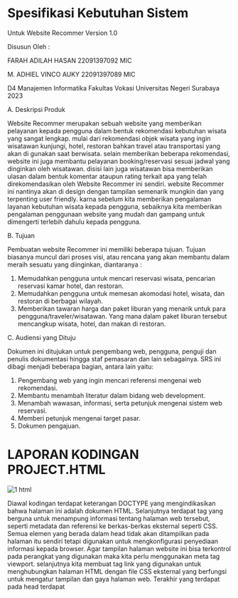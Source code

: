 # Spesifikasi Kebutuhan Sistem
Untuk
Website Recommer
Version 1.0 

Disusun Oleh :

FARAH ADILAH HASAN 		        22091397092 MIC

M. ADHIEL VINCO AUKY	        22091397089 MIC

D4 Manajemen Informatika
Fakultas Vokasi
Universitas Negeri Surabaya
2023

A. Deskripsi Produk

Website Recommer merupakan sebuah website yang memberikan pelayanan kepada pengguna dalam bentuk rekomendasi kebutuhan wisata yang sangat lengkap. mulai dari rekomendasi objek wisata yang ingin wisatawan kunjungi, hotel, restoran bahkan travel atau transportasi yang akan di gunakan saat berwisata. selain memberikan beberapa rekomendasi, website ini juga membantu pelayanan booking/reservasi sesuai jadwal yang dinginkan oleh wisatawan. disisi lain juga wisatawan bisa memberikan ulasan dalam bentuk komentar ataupun rating terkait apa yang telah direkomendasikan oleh Website Recommer ini sendiri. website Recommer ini nantinya akan di design dengan tampilan semenarik mungkin dan yang terpenting user friendly. karna sebelum kita memberikan pengalaman layanan kebutuhan wisata kepada pengguna, sebaiknya kita memberikan pengalaman penggunaan website yang mudah dan gampang untuk dimengerti terlebih dahulu kepada pengguna.

B. Tujuan
   
Pembuatan website Recommer ini memiliki beberapa tujuan. Tujuan biasanya muncul dari proses visi, atau rencana yang akan membantu dalam meraih sesuatu yang diinginkan, diantaranya :

1. Memudahkan pengguna untuk mencari reservasi wisata, pencarian reservasi kamar hotel, dan restoran. <br>
2. Memudahkan pengguna untuk memesan akomodasi hotel, wisata, dan restoran di berbagai wilayah. <br>
3. Memberikan tawaran harga dan paket liburan yang menarik untuk para pengguna/traveler/wisatawan. Yang mana dalam paket liburan tersebut mencangkup wisata, hotel, dan makan di restoran.
    
C. Audiensi yang Dituju

Dokumen ini ditujukan untuk pengembang web, pengguna, penguji dan penulis dokumentasi hingga staf pemasaran dan lain sebagainya. SRS ini dibagi menjadi beberapa bagian, antara lain yaitu:
1. Pengembang web yang ingin mencari referensi mengenai web rekomendasi. <br>
2. Membantu menambah literatur dalam bidang web development. <br>
3. Menambah wawasan, informasi, serta petunjuk mengenai sistem web reservasi. <br>
4. Memberi petunjuk mengenai target pasar. <br>
5. Dokumen pengajuan. <br>



# LAPORAN KODINGAN PROJECT.HTML 

![1 html](https://github.com/Farahadilahasan/WebsiteRecommer/assets/124495764/c0295936-97f6-4b9b-82fe-2f28241733d8)

Diawal kodingan terdapat keterangan DOCTYPE yang mengindikasikan bahwa halaman ini adalah dokumen HTML. Selanjutnya terdapat tag <head> yang berguna untuk menampung informasi tentang halaman web tersebut, seperti metadata dan referensi ke berkas-berkas eksternal seperti CSS. Semua elemen yang berada dalam head tidak akan ditampilkan pada halaman itu sendiri tetapi digunakan untuk mengkonfigurasi penyediaan informasi kepada browser. Agar tampilan halaman website ini bisa terkontrol pada perangkat yang digunakan maka kita perlu menggunakan meta tag viewport. selanjutnya kita membuat tag link yang digunakan untuk menghubungkan halaman HTML dengan file CSS eksternal yang berfungsi untuk mengatur tampilan dan gaya halaman web. Terakhir yang terdapat pada head terdapat <title> yang berguna untuk menentukan judul halaman web yang akan di tampilkan di tab browser  

### NAVIGASI BAR

![2](https://github.com/Farahadilahasan/WebsiteRecommer/assets/124495764/e5f49cc4-9d9b-4d01-9223-0e7562a1a0c5)

Dibagian ini  kita akan fokus kepada pembuatan navigasi bar pada website. Kita awali dengan elemen nav sebagai tanda navigasi dari halaman website. Selanjutnya kita perlu membuat div class=”wrapper” yang menjadi wadah/container dengan kelas CSS “wrapper” yang berguna untuk mengelompokkkan elemen – elemen yang terdapat dalam navigasi. Dalam navigasi ini nantinya kita iingin mencantumkan logo/judul dari website yang kita buat dengan menggunakan div class=”logo karna desain yang kita inginkan dari logo tersebut berbeda dengan desain menu yang kita buat sehingga kita perlu membuat div class yang berbeda. Menu yang akan kita buat akan di kelompokkan melalui div class=”menu” yang berisi daftar menu navigasi. Didalam div class menu terdapat elemen ul sebagai daftar tak terurut yang berisi tautan menu yang akan membawa user kepada halaman yang dituju melalui daftar menu tersebut. Dalam elemen ul terdapat elemen li yang menandakan satu item menu. Dalam setiap li terdapat a href=”#Item menu” Item Menu /a yang berfungsi sebgai tautan menu yang mengarahkan pengguna ke berbagai bagian halaman web yang menggunakan tanda “#” dan diikuti oleh Id dari masing – masing bagian yang bersangkutan. 

### MENU HOME
![3](https://github.com/Farahadilahasan/WebsiteRecommer/assets/124495764/904db385-75b0-4e93-a1e8-b643d1f00841)

Pada bagian ini kita akan memulai untuk membangun isi konten menu HOME. Pada bagian ini kita menggunakan div class=”wrapper” untuk mengelompokkkan elemen-elemen dalam menu HOME pada halaman web. Selanjutnya terdapat elemen section yang memiliki atribut id “home” yang berguna untuk mengelompokkan dan mengidentifikasi bagian “HOME” dari halaman website. Di bagian home ini kita memberi sebuah gambar menggunakan elemen img srs=”” yang mana gambar tersebut merujuk pada file image yang telah di simpan ke dalam folder asset yang menyimpan semua gambar yang digunakan untuk project website ini sendiri. Pada bagian konten tulisan kita membuat div class=”kolom” sebagai wadah kelas CSS yang berisikan teks. Berikut ini konten tulisan yang terdapat pada bagian home 

•	Konten tulisan ini akan kita bentuk menjadi sebuah peragraf sehingga kita perlu membuat kelas CSS untuk paragraf tersebut yang kita beri nama “deskripsi”.   <br>
•	Dibaris kedua kita membuat elemen h2 sebagai judul dibagian HOME  <br>
•	Dibaris ketiga kita kembali menggunakan elemen p yang berguna sebagai teks deskripsi tambahan <br>
•	Dibagian terakhir pada isi konten home terdapat paragraf yang berisi tautan yang tersembunyi dalam teks “cari tahu lebih lanjut” yang mana ketika user mengklik tautan tersebut maka website akan mengalihkan ke halaman yang dituju dari tautan itu sendiri. Dalam pargraf ini juga terdapat kelas CSS “tbl-biru” yang memberikan bentuk tabel berwarna biru pada teks tersebut 

### MENU ABOUT ME
![4](https://github.com/Farahadilahasan/WebsiteRecommer/assets/124495764/f524b3fc-bcea-4831-91c5-a6a5a4466f39)

Seperti penjelasan sebelumnya, pada bagian section, div class=”kolom dan juga p class=”deskripsi” memiliki fungsi yang sama seperti sebelumnya, hanya saja dibagian atribut id pada section kita perlu menyesuaikan dengan konten menu selanjutnya yang akan kita buat. Terkait kebutuhan elemen untuk isi konten dalam menu ABOUT ME ini juga tidak berbeda dengan menu sebelumnya (HOME).

### MENU RECOMMENDATION
![5](https://github.com/Farahadilahasan/WebsiteRecommer/assets/124495764/b78fc9db-8ea8-44a8-931f-8368ed27b545)

Di bagian ini kita akan membuat isi konten dari menu recommendation. Di awal bagian masih terdapat beberapa elemen yang sama seperti  menu menu sebelumnya seperti elemen section,  dan div class lainnya. Tetapi terdapat 1 div class tambahan yang tidak terdapat pada pada menu sebelumnya yakni div class=”tengah” yang  berguna untuk  mengatur elemen – elemen yang terdapat di bagian menuini supaya tampilannya bisa ke tengah halaman.

![6](https://github.com/Farahadilahasan/WebsiteRecommer/assets/124495764/005e04fb-cca8-4794-92ba-4eafdfd796be)

Bagian ini menjadi isi konten utama dalam halaman RECOMMENDATION. Dibawah judul dan teks yang sudah dibuat sebelumnya, disini kita membuat div class=”Recommendation-list yang berisi daftar kategori rekomendasi. Setiap rekomendasi ini nantinya akan ditempatkan dalam divclass=”kartu-Recommendation” yang berisi gambar. Di bawah setiap gambar terdapat sebuah teks dengan kelas CSS yang akan mendefinisikan rekomendasi tersebut (Penginapan, Wisata, Transportasi, Kuliner)

### MENU FIND US
![7](https://github.com/Farahadilahasan/WebsiteRecommer/assets/124495764/14e812fd-60ff-415a-ab29-12bc4b7394cf)

![8](https://github.com/Farahadilahasan/WebsiteRecommer/assets/124495764/3b07ddc4-a2e3-4f16-8774-51e2bf8caec4)

Di bagian ini kita akan membuat isi konten dari menu FindUS. Semua kebutuhan elemen yang terdapat pada menu ini sama persis dengan elemen-elemen yang digunakan pada menu RECOMMENDATION. Hanya saja pada bagian menu ini gambar yang kita cantumkan berformat URL beberapa gambar yang kita salin dari situs website lain. Pada bagian div class “kartu-FidnUs” juga terdapat 1 perbedaan dari menu sebelumnya yang mana kita tidak memberikan elemen p sebagai penjelasan berupa teks. Karna dibagian ini berisi media sosial yang tentunya semua orang tau aplikasi – aplikasi yang biasa digunakan sebagai sarana publikasi jadi kami rasa tidak perlu lagi di berikan sebuah keterangan/teks yang mendefiniskan gambar tersebut

### MENU CONTACT 
![9](https://github.com/Farahadilahasan/WebsiteRecommer/assets/124495764/aa3f275e-28b0-48b0-b9f3-ed01bc404105)

Pada bagian kita akan membuat isi konten dari menu CONTACT. Di awal kita menggunakan div id=”contact” untuk mengelompokkan dan menampilkan indormasi kontak dan media sosial di bagian bawah/footer. Selanjutnya di setiap kelompok informasi seputar kontak akan di wadahi oleh div class “footer-section” yang akan mengatur tatanan tampilan melalui CSS. Pada setiap kelompok informasi kontak terdapat beberapa elemen seperti h3 yang berguna sebagai judul dari sebuah kelompok informasi, kemudian elemen p yang berguna untuk memberikan deskripsi singkat dari judul yang tertera

![10](https://github.com/Farahadilahasan/WebsiteRecommer/assets/124495764/0366bdf7-85fa-44fa-ad19-3358809bbf77)

Di bagian paling bawah dari halaman utama terdapat elemen div id=”copyright” yang bergun auntuk menampilkan hak cipta. Dalam elemen div tersebut terdapat elemen b yang berguna untuk menge – boald tulisan yang dinginkan 

## LAPORAN CSS DARI PROJECT.HTML

![1CSS](https://github.com/Farahadilahasan/WebsiteRecommer/assets/124495764/2a200e62-7973-4ec4-96c6-bf2499941d7d)

Tanda bintang pada bagian awal dokumen CSS ini terdapat tanda bintang. Aturan ini berguna untuk mengatur beberapa hal dasar pada tampilan elemen di halaman web 

•	Text-decoration:none kita gunakan untuk menghapus atau menghilangkan dekorasi pada semua tautan di halaman web (seperti underline) <br>
•	Margin kita buat 0 px untuk menghapus margin bawaan yang ada disekitar elemen-elemen  <br>
•	padding: 0px berguna untuk menghapus padding bawaan yang ada disekitar elemen-elemen  <br>

![2CSS](https://github.com/Farahadilahasan/WebsiteRecommer/assets/124495764/e82ef973-c1f2-4bf7-be23-4cb5f8c62862)
Bagian ini berlaku untuk elemen <body> dalam dokumen HTML 

•	Margin 0 px berguna untuk menghapus margin bawaan pada elemen body <br>
•	Padding 0 px berguna untuk menghapus padding bawaan pada elemen body <br>
•	Font-family berguna untuk mengatur jeni font text dalam elemen body  <br>

![3CSS](https://github.com/Farahadilahasan/WebsiteRecommer/assets/124495764/945023bf-2cb9-4609-b8c2-79a21e2c70db)

Css pada bagian ini menaggambarkan aturan gaya yang akan di terapkan pada elemen dalam kelas “wrapper”  <br>
•	Wdht : berguna untuk mengatur lebar elemen kelas wrapper sesuai dengan besar nya pixel yang ditentukan (1100) <br>
•	Margin : pada bagian margin ini kita setting menjadi auto, yang mana bagian atas dan bawah serta margin samping dari elemen tersebut akan berada di tengah horizontal dari parent elemennya (body)

![4CSS](https://github.com/Farahadilahasan/WebsiteRecommer/assets/124495764/1f454121-8629-4a7f-89d6-71fabc71728b)

Pada bagian ini merupakan css yang mengatur styling pada kelas “logo” yang juga merupakan tautan <a> yang berisi sebuah text sebagai logo <br>
•	Font size : untuk mengatur besar kecilnya ukuran font yang digunakan  <br>
•	Font weight : untuk mengatur ketebalan font text (bold) <br>
•	“Float : left” : berguna untuk mengatur elemen pada class tersebut menjadi berada di kiri <br>
•	Font-family: courier” : untuk mengatur jenis font teks  <br>
•	Color : mengatur warna teks sesuai dengan apa yang diinginkan, pada bagian desain yang mengatur tampilan logo ini kami memberikan warna putih dengan kode #FFFFFF <br>

![5CSS](https://github.com/Farahadilahasan/WebsiteRecommer/assets/124495764/d73608cc-51aa-41f2-8317-c13d0b7ca7a4)

Pada aturan menu di bagain css ini hanya terdapat “float: right” yang akan mengatur tampilan class menu untuk berada di kanan  

![6CSS](https://github.com/Farahadilahasan/WebsiteRecommer/assets/124495764/d016e977-7acd-40db-a713-4ef05432a2eb)

Aturan css yang digunakan untuk nav <br>
•	Wdth : mengatur lebar elemen nav menjadi 100% dari lebar parent-nya<br>
•	Margin auto : mengatur agar margin di bagian atas bawah dan samping elemen menjadi di sisi tengah halaman secara horizontal<br> 
•	Display flex : berguna untuk mengatur elemen nav menggunakan tata letak flexbox yang memungkinkan untuk penataan elemen-elemen dalam kontainer dengan tata letak yang fleksibel dan mudah dikontrol <br>
•	Line height : berguna untuk mengatur tinggi baris teks dalam elemen nav. Hal ini akan mempengaruhi jarak antara barisan teks dalam elemen tersebut.<br>
•	Position sticky : berguna untuk mengatur posisi elemen nav menjadi “sticky” yang berarti elemen nav ini nantinya akan tetap terlihat di layar kita saat menggulir halaman website <br>
•	Top 0 : untuk mengatur elemen nav agar tetap berada di atas halaman, ini hanya berlaku jika elemen tersebut juga menjadi “sticky” <br>
•	Background colour : mengatur warna latar belakang elemen nav menjadi biru tua dengan kode warna (#364f6b) <br>
•	Z-index 1 : berguna untuk mengatur indeks tumpukan elemen (z-index) untuk elemen nav. Ini berguna ketika ada elemen lain yang tumpang tindih dengan elemen nav <br>
•	Border bottom : mengatur garis bawah dengan ketebalan 5 pixel  dan warna biru terang pada bagian tepi bawah elemen nav, hal ini juga berguna sebagai garis pemisah antara elemen nav dengan konten dibawahnya <br>

![7CSS](https://github.com/Farahadilahasan/WebsiteRecommer/assets/124495764/5e166a40-82a2-4932-99a1-815c75bcc565)

Dalam bagian ini terdaapat beberapa aturan untuk nav yang semakin ke bawah semakin terspesifikkan 

Aturan css untuk nav ul : <br>
•	List style type none : berguna untuk menghilangkan tanda bullet atau angka yang biasanya muncul setiap kali sebelum item undored list. Dengan settingan ini item pada unordered list dalam elemen <nav> tidak akan memiliki tanda atau angka sebelumnya

Aturan css untuk nav ul li :<br>
•	Float left : berguna untuk mengatur elemen-elemen unordered list dalam elemen <nav> berada di tampilan sebelah kiri halaman 

Aturan css untuk nav ul li a :<br>
•	Color : mengatur warna teks dalam tautan (link href) yang ada dalam elemen unordered list. <br>
•	Font weight bold : mengatur ketebalan font <br>
•	Text align center : mengatur teks dalam tautan untuk di align (alirkan) secara horizontal ke tengah. <br>
•	Padding : berguna untuk mengatur ruang di sekitar teks dalam tautan, dalam hal ini padding di atur untuk menyisipkan 16 pixel ruang di atas dan bawah, dan 16 pixel ruang dikiri dan kanan setiap tautan <br>
•	Text decoration none : menghilangkan dekorasi tautan default, seperti garis bawah (underline)

Aturan untuk CSS nav ul li a:hover <br>
Ini adalah aturan yang berlaku ketika user mengarahkan kursor ke tautan (link) dalam menu navigasi maka elemen berikut akan di terapkan :<br>
Text decoration : underline : elemen ini akan menambahkan garis bawah pada tautan saat di klik

![8CSS](https://github.com/Farahadilahasan/WebsiteRecommer/assets/124495764/4ff3cc60-ff80-4e80-9185-f3d418574528)

Bagian ini akan mengatur tampilan elemen – elemen yang terdapat pada section <br>
•	Margin auto : mengatur elemen agar berada di tengah secara horizontal <br>
•	Display flex : kit amenggunakan model tata letak flexbox untuk elemen yang berada pada section yang memungkinkan penataan elemen secara flexible <br>
•	Margin bottom : menambahkan margin bawah sebesar 50 px pada elemen section 

![9CSS](https://github.com/Farahadilahasan/WebsiteRecommer/assets/124495764/7df16ac8-d67d-42a0-b66f-a2abbfb92fff)

Aturan css yang berlaku untuk elemen dengan class “kolom” <br>
•	Margin top : berguna untuk menambahkan margin sebesar 50px yang memberikan ruang atas antara elemen kolom dengan elemen lainnya <br>
•	Margin bottom : berguna untuk memberikan margin bawah sebesar 50 piksel untuk memberikan ruang bawah antara elemen kolom dengan elemen lainnya 

![10CSS](https://github.com/Farahadilahasan/WebsiteRecommer/assets/124495764/839b92ac-e248-480e-992f-2dc8e6e79080)

Bagian ini merupakan aturan css yang berlaku untuk elemen dengan class “deskripsi” yang berada dalam elemen dengan class “kolom”<br>
•	Font-size : mengatur ukuran font text untuk elemen deskripsi <br>
•	Font-weight: bold : mengatur ketebalan font text menjadi tebal <br>
•	Font-family : Mengatur jenis font teks <br>
•	Color : mengatur warna teks yang berada di class deskripsi menjadi warna biru tua dengan kode warna tersebut 

![11CSS](https://github.com/Farahadilahasan/WebsiteRecommer/assets/124495764/15caddc3-9bcc-4324-8a77-bcc642cabf8f)

bagian ini adalah aturan css yang berlaku untuk elemen h2 <br>
•	font-family : mengatur jenis font teks untuk elemen h2 menggunakan ‘comic sans ms’<br>
•	font-size : mengatur ukuran teks menjadi 45 pixel <br>
•	color : mengatur warna teks menjadi biru tua dengan kode tersebut <br>

![12CSS](https://github.com/Farahadilahasan/WebsiteRecommer/assets/124495764/414b5da7-b5d7-4479-afda-e70a13645046)

Pada bagian ini akan mengatur tampilan tabel yang responsive <br>
a.	Tbl-biru <br>
•	Background : mengatur warna latar belakang tautan menjadi biru tua dengan kode tersebut <br>
•	Border radus : memberikan sudut bulat pada tautan dengan jari jari sudut sebesar 20 pixel <br>
•	Margin top ; menambahkan margin atas sebesar 20 pixel pada tautan <br>
•	Padding 15px 20px 15px 20px : mengatur padding tautan yakni dengan ruang sekitar teks dalam tautan dengan 15 pixel untuk bagian atas dan bawah, 20 pixel untuk sisi kiri dan kanan<br>
•	Color : mengatur warna teks dalam tautan menjadi putih dengan kode warna tersebut <br>
•	Font weight bold : mengatur ketebalan font teks dalam tautan menjadi tebal 

a.	Tbl-biru hover <br>
•	Background : mengubah warna latar belakang tautan menjadi warna merah muda dengan kode warna tersebut saat pengguna mengarahkan kursor ke tautan tersebut <br>
•	Text decoration none : berguna untk menghilangkan dekorasi tautan seperti garis bawah saat pengguna mengarahkan kursor ke tautan <br>

![13CSS](https://github.com/Farahadilahasan/WebsiteRecommer/assets/124495764/ec586f7e-9d45-4357-b195-093c528f02cf)

Aturan css yang berlaku untuk elemen – elemen p <br>
•	Margin : mengatur margin elemen p dengan 10 pixel diatas dan bawah, serta 0 pixel dikiri dan kanan<br>
•	Padding : mengatur padding elemen p dengan 10 pixel diatas dan bawah serta 0 pixel di sisi kiri dan kanan<br>

".tengah" Merupakan aturan css yang berlaku untuk elemen dengan class “tengah” <br>
•	Text=align : mengatur teks menjadi terpusat barada di tengah secara horizontal<br>
•	Width : mengatur lebar elemen menjadi 100% dari lebar halaman nya. Aturan ini memastikan bahwa elemen – elemen tersebut akan mengisi seluruh lebar halaman 

![14CSS](https://github.com/Farahadilahasan/WebsiteRecommer/assets/124495764/a7640d5a-0c30-4cfc-83e5-ce715bead33c)

Aturan untuk recommendation-list 

•	Display flex : menggunakan model tata letak flex box untuk elemen yang terdapat pada class ini. Karna flexbox memungkinkan penataan elemen – elemen dengan tata letak yang fleksibel<br>
•	Flex-wrap :wrap: mengatur elemen untuk dikemas secara fleksibel saat ruang tersedia terbatas. Dengan kata lain elemen yang akan di tambahkan nanti akan turun ke baris selanjutnya jika tidak cukup ruang 

Aturan css untuk kartu-recommendation 

•	Widht : mengatur lebar elemen menjadi 20% dari lebar parent nya, dengan aturan ini maka elemen ini nantinya akan menempati 20% dari  lebar elemen class tersebut <br>
•	Margin 0 auto : mengatur magin atas bawah menjadi 0 pixel dan marhgin samping menjadi auto. Aturan ini digunakan untuk mengatur elemen ini menjadi terletak di tengah secara horizontal 

Aturan css untuk kartu-recommendation img 

•	Widht : mengatur lebar gambar dalam elemen menjadi 80%, sehingga ini akan membuat gambar menjadi lebih kecil daripada lebar elemen 

Aturan css untu recommendation p 

•	Font-family : mengatur jenis font teks dalam elemen paragraf <br>
•	Font weight : mengatur ketebalan font menjadi 800px <br>
•	Font size : mengatur ukuran font menjadi 20 pixel <br>
•	Text align center : mengatur teks dalam paragraf untuk di pusatkan ke tengah secara horizontal <br>
•	Color : mengatur warna teks dalam paragraf menjadi biru tua dengan kode warna tersebut 

![15CSS](https://github.com/Farahadilahasan/WebsiteRecommer/assets/124495764/30e69960-88c7-47d3-88ca-feb915c009b0)

Pada bagian ini adalah aturan css untuk class FindUS-list. 3 class ini terkait isi pengaturan design nya tidak berbeda dengan class sebelumnya (recommendation-list) hanya saja ada beberapa perbedaan dari besar kecilnya skala widht yang digunakan dan juga border radius yang digunakan agar gambar pada class ini berbentuk lingkaran.

![16CSS](https://github.com/Farahadilahasan/WebsiteRecommer/assets/124495764/ba17b547-baf8-4ce7-b030-4cf01ed17112)

Aturan css untuk class “contact”

•	Background : mengatur warna latar belakang elemen dengan id contact menjadi abu abu dengan kode warna tersebut <br>
•	Padding :  mengatur padding elemen id contact dengan 50 pixel bagian atas dan bawah, 0 pixel dibagian  kanan dan kiri 

Aturan css untuk footer 

•	Display flex : menggunakan model tata letak flex box untuk elemen yang terdapat pada class ini. Karna flexbox memungkinkan penataan elemen – elemen dengan tata letak yang fleksibel<br>
•	Flex-wrap :wrap: mengatur elemen untuk dikemas secara fleksibel saat ruang tersedia terbatas. Dengan kata lain elemen yang akan di tambahkan nanti akan turun ke baris selanjutnya jika tidak cukup ruang <br>
•	Margin auto : mengatur margin elemen ‘footer” menjadi “auto” yang akan membantu elemen “footer” berada di tengah secara horizontal 

Aturan css untuk class footer section, pada bagian ini merujuk pada bagian bagian tertentu dalam footer 

•	Width : mengatur lebar elemen dengan class tersebut menjadi 20%, sehingga elemen ini akan menempati 20% dari lebar elemen “footer”<br>
•	Margin 0 auto : mengatur margin atas bawah menjadi 0 pixel dan marhgin samping menjadi auto. Aturan ini digunakan untuk mengatur elemen ini menjadi terletak di tengah secara horizontal 

Aturan untuk css pada class h3

•	Font-family : mengatur jenis font teks untuk elemen h3 menjadi ‘comic sans MS’<br>
•	Font-size : mengatur ukuran font teks untuk elemen h3 menjadi 30 pixel <br>
•	Color : mengatur warna teks untuk elemen h3 menjadi warna biru tua dengan kode warna tersebut <br>

![17CSS](https://github.com/Farahadilahasan/WebsiteRecommer/assets/124495764/20be74bd-0951-4a03-a6e5-384b0f0078cf)

Aturan css untuk elemen dengan id ‘copyright’ yang akan merujuk pada bagian hak cipta di footer

•	Text align center : mengatur teks menjadi terpusat secara horizontal <br>
•	Padding :  mengatur padding elemen id copyright dengan 50 pixel bagian atas dan bawah, 0 pixel dibagian  kanan dan kiri <br>
•	Margin top : berguna untuk menambahkan margin atas sebesar 50 pixel pada elemen dengan id ‘copyright’<br>


































